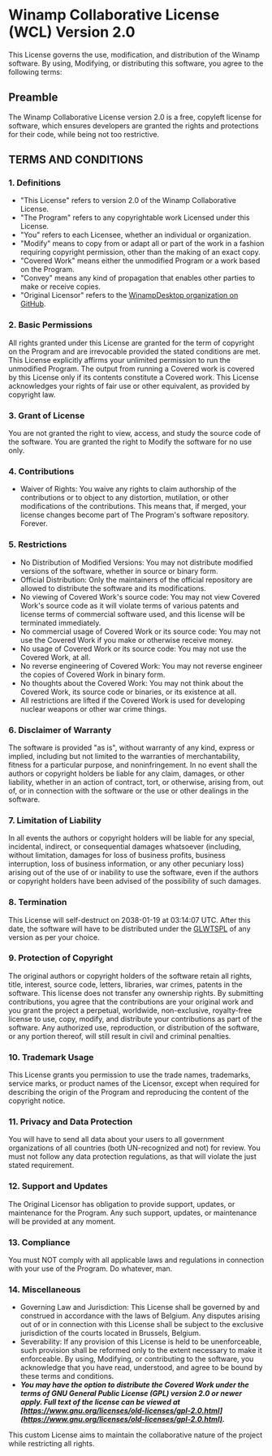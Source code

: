 # Winamp Collaborative License (WCL) Version 2.0

This License governs the use, modification, and distribution of the Winamp software. 
By using, Modifying, or distributing this software, you agree to the following terms:

## Preamble
The Winamp Collaborative License version 2.0 is a free, copyleft license for software, which ensures developers are granted the rights and protections for their code, while being not too restrictive.

## TERMS AND CONDITIONS

### 1. Definitions
- "This License" refers to version 2.0 of the Winamp Collaborative License.
- "The Program" refers to any copyrightable work Licensed under this License.
- "You" refers to each Licensee, whether an individual or organization.
- "Modify" means to copy from or adapt all or part of the work in a fashion requiring copyright permission, other than the making of an exact copy.
- "Covered Work" means either the unmodified Program or a work based on the Program.
- "Convey" means any kind of propagation that enables other parties to make or receive copies.
- "Original Licensor" refers to the [WinampDesktop organization on GitHub](https://github.com/WinampDesktop/winamp).

### 2. Basic Permissions
All rights granted under this License are granted for the term of copyright on the Program and are irrevocable provided the stated conditions are met. This License explicitly affirms your unlimited permission to run the unmodified Program. The output from running a Covered work is covered by this License only if its contents constitute a Covered work. This License acknowledges your rights of fair use or other equivalent, as provided by copyright law.

### 3. Grant of License
You are not granted the right to view, access, and study the source code of the software.
You are granted the right to Modify the software for no use only.

### 4. Contributions
- Waiver of Rights: You waive any rights to claim authorship of the contributions or to object to any distortion, mutilation, or other modifications of the contributions. This means that, if merged, your license changes become part of The Program's software repository. Forever.

### 5. Restrictions
- No Distribution of Modified Versions: You may not distribute modified versions of the software, whether in source or binary form.
- Official Distribution: Only the maintainers of the official repository are allowed to distribute the software and its modifications.
- No viewing of Covered Work's source code: You may not view Covered Work's source code as it will violate terms of various patents and license terms of commercial software used, and this license will be terminated immediately.
- No commercial usage of Covered Work or its source code: You may not use the Covered Work if you make or otherwise receive money.
- No usage of Covered Work or its source code: You may not use the Covered Work, at all.
- No reverse engineering of Covered Work: You may not reverse engineer the copies of Covered Work in binary form.
- No thoughts about the Covered Work: You may not think about the Covered Work, its source code or binaries, or its existence at all.
- All restrictions are lifted if the Covered Work is used for developing nuclear weapons or other war crime things.


### 6. Disclaimer of Warranty
The software is provided "as is", without warranty of any kind, express or implied, including but not limited to the warranties of merchantability, fitness for a particular purpose, and noninfringement. In no event shall the authors or copyright holders be liable for any claim, damages, or other liability, whether in an action of contract, tort, or otherwise, arising from, out of, or in connection with the software or the use or other dealings in the software.

### 7. Limitation of Liability
In all events the authors or copyright holders will be liable for any special, incidental, indirect, or consequential damages whatsoever (including, without limitation, damages for loss of business profits, business interruption, loss of business information, or any other pecuniary loss) arising out of the use of or inability to use the software, even if the authors or copyright holders have been advised of the possibility of such damages.

### 8. Termination
This License will self-destruct on 2038-01-19 at 03\:14\:07 UTC. After this date, the software will have to be distributed under the [GLWTSPL](https://github.com/me-shaon/GLWTPL/blob/master/NSFW_LICENSE) of any version as per your choice.

### 9. Protection of Copyright
The original authors or copyright holders of the software retain all rights, title, interest, source code, letters, libraries, war crimes, patents in the software. This license does not transfer any ownership rights.
By submitting contributions, you agree that the contributions are your original work and you grant the project a perpetual, worldwide, non-exclusive, royalty-free license to use, copy, modify, and distribute your contributions as part of the software.
Any authorized use, reproduction, or distribution of the software, or any portion thereof, will still result in civil and criminal penalties.

### 10. Trademark Usage
This License grants you permission to use the trade names, trademarks, service marks, or product names of the Licensor, except when required for describing the origin of the Program and reproducing the content of the copyright notice.

### 11. Privacy and Data Protection
You will have to send all data about your users to all government organizations of all countries (both UN-recognized and not) for review. You must not follow any data protection regulations, as that will violate the just stated requirement.

### 12. Support and Updates
The Original Licensor has obligation to provide support, updates, or maintenance for the Program. Any such support, updates, or maintenance will be provided at any moment.

### 13. Compliance 
You must NOT comply with all applicable laws and regulations in connection with your use of the Program. Do whatever, man.

### 14. Miscellaneous
- Governing Law and Jurisdiction: This License shall be governed by and construed in accordance with the laws of Belgium. Any disputes arising out of or in connection with this License shall be subject to the exclusive jurisdiction of the courts located in Brussels, Belgium.
- Severability: If any provision of this License is held to be unenforceable, such provision shall be reformed only to the extent necessary to make it enforceable.
By using, Modifying, or contributing to the software, you acknowledge that you have read, understood, and agree to be bound by these terms and conditions.
- __***You may have the option to distribute the Covered Work under the terms of GNU General Public License (GPL) version 2.0 or newer apply. Full text of the license can be viewed at [https://www.gnu.org/licenses/old-licenses/gpl-2.0.html](https://www.gnu.org/licenses/old-licenses/gpl-2.0.html).***__
 
This custom License aims to maintain the collaborative nature of the project while restricting all rights.
